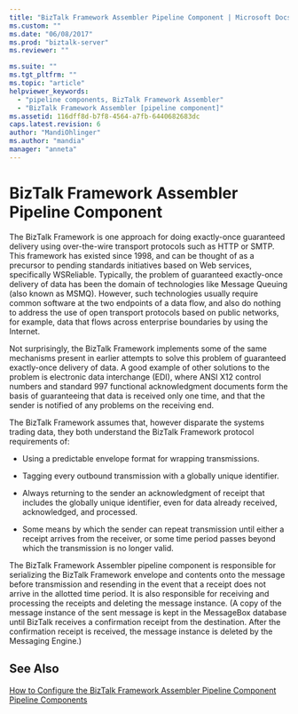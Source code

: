 ```yaml
---
title: "BizTalk Framework Assembler Pipeline Component | Microsoft Docs"
ms.custom: ""
ms.date: "06/08/2017"
ms.prod: "biztalk-server"
ms.reviewer: ""

ms.suite: ""
ms.tgt_pltfrm: ""
ms.topic: "article"
helpviewer_keywords: 
  - "pipeline components, BizTalk Framework Assembler"
  - "BizTalk Framework Assembler [pipeline component]"
ms.assetid: 116dff8d-b7f8-4564-a7fb-6440682683dc
caps.latest.revision: 6
author: "MandiOhlinger"
ms.author: "mandia"
manager: "anneta"
---
```

# BizTalk Framework Assembler Pipeline Component
The BizTalk Framework is one approach for doing exactly-once guaranteed delivery using over-the-wire transport protocols such as HTTP or SMTP. This framework has existed since 1998, and can be thought of as a precursor to pending standards initiatives based on Web services, specifically WSReliable. Typically, the problem of guaranteed exactly-once delivery of data has been the domain of technologies like Message Queuing (also known as MSMQ). However, such technologies usually require common software at the two endpoints of a data flow, and also do nothing to address the use of open transport protocols based on public networks, for example, data that flows across enterprise boundaries by using the Internet.  
  
 Not surprisingly, the BizTalk Framework implements some of the same mechanisms present in earlier attempts to solve this problem of guaranteed exactly-once delivery of data. A good example of other solutions to the problem is electronic data interchange (EDI), where ANSI X12 control numbers and standard 997 functional acknowledgment documents form the basis of guaranteeing that data is received only one time, and that the sender is notified of any problems on the receiving end.  
  
 The BizTalk Framework assumes that, however disparate the systems trading data, they both understand the BizTalk Framework protocol requirements of:  
  
-   Using a predictable envelope format for wrapping transmissions.  
  
-   Tagging every outbound transmission with a globally unique identifier.  
  
-   Always returning to the sender an acknowledgment of receipt that includes the globally unique identifier, even for data already received, acknowledged, and processed.  
  
-   Some means by which the sender can repeat transmission until either a receipt arrives from the receiver, or some time period passes beyond which the transmission is no longer valid.  
  
 The BizTalk Framework Assembler pipeline component is responsible for serializing the BizTalk Framework envelope and contents onto the message before transmission and resending in the event that a receipt does not arrive in the allotted time period. It is also responsible for receiving and processing the receipts and deleting the message instance. (A copy of the message instance of the sent message is kept in the MessageBox database until BizTalk receives a confirmation receipt from the destination. After the confirmation receipt is received, the message instance is deleted by the Messaging Engine.)  
  
## See Also  
 [How to Configure the BizTalk Framework Assembler Pipeline Component](../core/how-to-configure-the-biztalk-framework-assembler-pipeline-component.md)   
 [Pipeline Components](../core/pipeline-components.md)